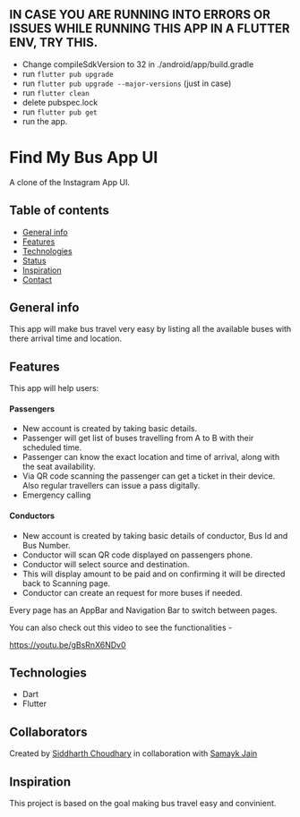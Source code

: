 ## IN CASE YOU ARE RUNNING INTO ERRORS OR ISSUES WHILE RUNNING THIS APP IN A FLUTTER ENV, TRY THIS.
* Change compileSdkVersion to 32 in ./android/app/build.gradle
* run ```flutter pub upgrade```
* run ```flutter pub upgrade --major-versions``` (just in case)
* run ```flutter clean```
* delete pubspec.lock
* run ```flutter pub get```
* run the app.


# Find My Bus App UI
A clone of the Instagram App UI.

## Table of contents
* [General info](#general-info)
* [Features](#features)
* [Technologies](#technologies)
* [Status](#status)
* [Inspiration](#inspiration)
* [Contact](#contact)



## General info
This app will make bus travel very easy by listing all the available buses with there arrival time and location.



## Features
This app will help users:
 #### Passengers
* New account is created by taking basic details.
* Passenger will get list of buses travelling from A to B with their scheduled time.
* Passenger can know the exact location and time of arrival, along with the seat availability.
* Via QR code scanning the passenger can get a ticket in their device. Also regular travellers can issue a pass digitally.
* Emergency calling

 #### Conductors
* New account is created by taking basic details of conductor, Bus Id and Bus Number.
* Conductor will scan QR code displayed on passengers phone.
* Conductor will select source and destination.
* This will display amount to be paid and on confirming it will be directed back to Scanning page.
* Conductor can create an request for more buses if needed.


Every page has an AppBar and Navigation Bar to switch between pages.

You can also check out this video to see the functionalities -

https://youtu.be/gBsRnX6NDv0


## Technologies



* Dart
* Flutter

## Collaborators
Created by [Siddharth Choudhary](https://github.com/babayaga2002) in collaboration with [Samayk Jain](https://github.com/samyakjain26)


## Inspiration
This project is based on the goal making bus travel easy and convinient.









